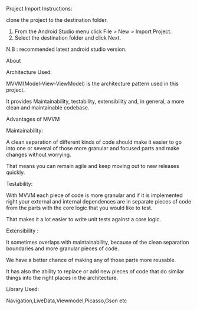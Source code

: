 
Project Import Instructions:

  clone the project to the destination folder. 

1. From the Android Studio menu click File > New > Import Project.
2. Select the destination folder and click Next.

N.B : recommended latest android studio version.


About

Architecture Used:

MVVM(Model-View-ViewModel) is the architecture pattern used in this project.

It provides Maintainability, testability, extensibility and, in general, a more clean and maintainable codebase.

Advantages of MVVM

Maintainability:

A clean separation of different kinds of code should make it easier to go into one or several of those more granular and focused parts and make changes without worrying.

That means you can remain agile and keep moving out to new releases quickly.

Testability:

With MVVM each piece of code is more granular and if it is implemented right your external and internal dependences are in separate pieces of code from the parts with the core logic that you would like to test.

That makes it a lot easier to write unit tests against a core logic.


Extensibility :

It sometimes overlaps with maintainability, because of the clean separation boundaries and more granular pieces of code.

We have a better chance of making any of those parts more reusable.

It has also the ability to replace or add new pieces of code that do similar things into the right places in the architecture.

Library Used:

Navigation,LiveData,Viewmodel,Picasso,Gson etc
















